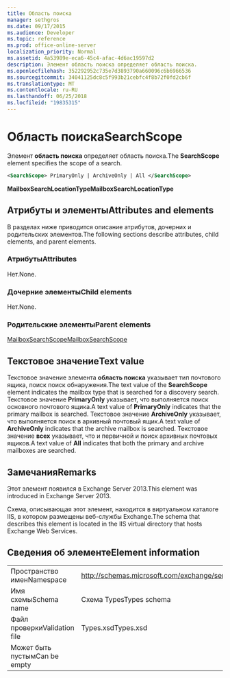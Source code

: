 ```yaml
---
title: Область поиска
manager: sethgros
ms.date: 09/17/2015
ms.audience: Developer
ms.topic: reference
ms.prod: office-online-server
localization_priority: Normal
ms.assetid: 4a53989e-eca6-45c4-afac-4d6ac19597d2
description: Элемент область поиска определяет область поиска.
ms.openlocfilehash: 352292952c735e7d3893790a660096c6b6966536
ms.sourcegitcommit: 34041125dc8c5f993b21cebfc4f8b72f0fd2cb6f
ms.translationtype: MT
ms.contentlocale: ru-RU
ms.lasthandoff: 06/25/2018
ms.locfileid: "19835315"
---
```

# <a name="searchscope"></a><span data-ttu-id="fbcb8-103">Область поиска</span><span class="sxs-lookup"><span data-stu-id="fbcb8-103">SearchScope</span></span>

<span data-ttu-id="fbcb8-104">Элемент **область поиска** определяет область поиска.</span><span class="sxs-lookup"><span data-stu-id="fbcb8-104">The **SearchScope** element specifies the scope of a search.</span></span> 
  
```XML
<SearchScope> PrimaryOnly | ArchiveOnly | All </SearchScope>
```

 <span data-ttu-id="fbcb8-105">**MailboxSearchLocationType**</span><span class="sxs-lookup"><span data-stu-id="fbcb8-105">**MailboxSearchLocationType**</span></span>
## <a name="attributes-and-elements"></a><span data-ttu-id="fbcb8-106">Атрибуты и элементы</span><span class="sxs-lookup"><span data-stu-id="fbcb8-106">Attributes and elements</span></span>

<span data-ttu-id="fbcb8-107">В разделах ниже приводится описание атрибутов, дочерних и родительских элементов.</span><span class="sxs-lookup"><span data-stu-id="fbcb8-107">The following sections describe attributes, child elements, and parent elements.</span></span>
  
### <a name="attributes"></a><span data-ttu-id="fbcb8-108">Атрибуты</span><span class="sxs-lookup"><span data-stu-id="fbcb8-108">Attributes</span></span>

<span data-ttu-id="fbcb8-109">Нет.</span><span class="sxs-lookup"><span data-stu-id="fbcb8-109">None.</span></span>
  
### <a name="child-elements"></a><span data-ttu-id="fbcb8-110">Дочерние элементы</span><span class="sxs-lookup"><span data-stu-id="fbcb8-110">Child elements</span></span>

<span data-ttu-id="fbcb8-111">Нет.</span><span class="sxs-lookup"><span data-stu-id="fbcb8-111">None.</span></span>
  
### <a name="parent-elements"></a><span data-ttu-id="fbcb8-112">Родительские элементы</span><span class="sxs-lookup"><span data-stu-id="fbcb8-112">Parent elements</span></span>

[<span data-ttu-id="fbcb8-113">MailboxSearchScope</span><span class="sxs-lookup"><span data-stu-id="fbcb8-113">MailboxSearchScope</span></span>](mailboxsearchscope.md)
  
## <a name="text-value"></a><span data-ttu-id="fbcb8-114">Текстовое значение</span><span class="sxs-lookup"><span data-stu-id="fbcb8-114">Text value</span></span>

<span data-ttu-id="fbcb8-115">Текстовое значение элемента **область поиска** указывает тип почтового ящика, поиск поиск обнаружения.</span><span class="sxs-lookup"><span data-stu-id="fbcb8-115">The text value of the **SearchScope** element indicates the mailbox type that is searched for a discovery search.</span></span> <span data-ttu-id="fbcb8-116">Текстовое значение **PrimaryOnly** указывает, что выполняется поиск основного почтового ящика.</span><span class="sxs-lookup"><span data-stu-id="fbcb8-116">A text value of **PrimaryOnly** indicates that the primary mailbox is searched.</span></span> <span data-ttu-id="fbcb8-117">Текстовое значение **ArchiveOnly** указывает, что выполняется поиск в архивный почтовый ящик.</span><span class="sxs-lookup"><span data-stu-id="fbcb8-117">A text value of **ArchiveOnly** indicates that the archive mailbox is searched.</span></span> <span data-ttu-id="fbcb8-118">Текстовое значение **всех** указывает, что и первичной и поиск архивных почтовых ящиков.</span><span class="sxs-lookup"><span data-stu-id="fbcb8-118">A text value of **All** indicates that both the primary and archive mailboxes are searched.</span></span> 
  
## <a name="remarks"></a><span data-ttu-id="fbcb8-119">Замечания</span><span class="sxs-lookup"><span data-stu-id="fbcb8-119">Remarks</span></span>

<span data-ttu-id="fbcb8-120">Этот элемент появился в Exchange Server 2013.</span><span class="sxs-lookup"><span data-stu-id="fbcb8-120">This element was introduced in Exchange Server 2013.</span></span>
  
<span data-ttu-id="fbcb8-121">Схема, описывающая этот элемент, находится в виртуальном каталоге IIS, в котором размещены веб-службы Exchange.</span><span class="sxs-lookup"><span data-stu-id="fbcb8-121">The schema that describes this element is located in the IIS virtual directory that hosts Exchange Web Services.</span></span>
  
## <a name="element-information"></a><span data-ttu-id="fbcb8-122">Сведения об элементе</span><span class="sxs-lookup"><span data-stu-id="fbcb8-122">Element information</span></span>

|||
|:-----|:-----|
|<span data-ttu-id="fbcb8-123">Пространство имен</span><span class="sxs-lookup"><span data-stu-id="fbcb8-123">Namespace</span></span>  <br/> |http://schemas.microsoft.com/exchange/services/2006/types  <br/> |
|<span data-ttu-id="fbcb8-124">Имя схемы</span><span class="sxs-lookup"><span data-stu-id="fbcb8-124">Schema name</span></span>  <br/> |<span data-ttu-id="fbcb8-125">Схема Types</span><span class="sxs-lookup"><span data-stu-id="fbcb8-125">Types schema</span></span>  <br/> |
|<span data-ttu-id="fbcb8-126">Файл проверки</span><span class="sxs-lookup"><span data-stu-id="fbcb8-126">Validation file</span></span>  <br/> |<span data-ttu-id="fbcb8-127">Types.xsd</span><span class="sxs-lookup"><span data-stu-id="fbcb8-127">Types.xsd</span></span>  <br/> |
|<span data-ttu-id="fbcb8-128">Может быть пустым</span><span class="sxs-lookup"><span data-stu-id="fbcb8-128">Can be empty</span></span>  <br/> ||
   

